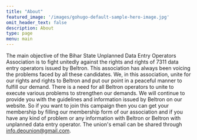```yaml
---
title: "About"
featured_image: '/images/gohugo-default-sample-hero-image.jpg'
omit_header_text: false
description: About
type: page
menu: main
---
```


The main objective of the Bihar State Unplanned Data Entry Operators Association is to fight unitedly against the rights and rights of 7311 data entry operators issued by Beltron. This association has always been voicing the problems faced by all these candidates. We, in this association, unite for our rights and rights to Beltron and put our point in a peaceful manner to fulfill our demand. There is a need for all Beltron operators to unite to execute various problems to strengthen our demands. We will continue to provide you with the guidelines and information issued by Beltron on our website. So if you want to join this campaign then you can get your membership by filling our membership form of our association and if you have any kind of problem or any information with Beltron or Beltron with unplanned data entry operator. The union's email can be shared through info.deounion@gmail.com.